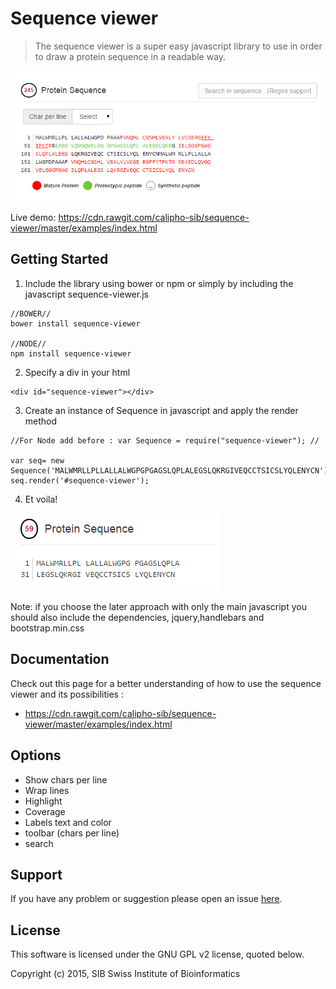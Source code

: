 # Sequence viewer

> The sequence viewer is a super easy javascript library to use in order to draw a protein sequence in a readable way.

![Sequence viewer1](/assets/sequence-viewer-complete.png)

Live demo: https://cdn.rawgit.com/calipho-sib/sequence-viewer/master/examples/index.html

## Getting Started

1) Include the library using bower or npm or simply by including the javascript sequence-viewer.js
```
//BOWER//
bower install sequence-viewer

//NODE//
npm install sequence-viewer
```

2) Specify a div in your html
```
<div id="sequence-viewer"></div>
```
3) Create an instance of Sequence in javascript and apply the render method
```
//For Node add before : var Sequence = require("sequence-viewer"); //

var seq= new Sequence('MALWMRLLPLLALLALWGPGPGAGSLQPLALEGSLQKRGIVEQCCTSICSLYQLENYCN');
seq.render('#sequence-viewer');
```
4) Et voila!

![Sequence viewer2](/assets/sequence-viewer-simple.png)


Note: if you choose the later approach with only the main javascript you should also include the dependencies, jquery,handlebars and bootstrap.min.css

## Documentation

Check out this page for a better understanding of how to use the sequence viewer and its possibilities :
* https://cdn.rawgit.com/calipho-sib/sequence-viewer/master/examples/index.html


## Options
* Show chars per line
* Wrap lines
* Highlight
* Coverage
* Labels text and color
* toolbar (chars per line)
* search

## Support

If you have any problem or suggestion please open an issue [here](https://github.com/calipho-sib/sequence-viewer/issues).

## License 
This software is licensed under the GNU GPL v2 license, quoted below.

Copyright (c) 2015, SIB Swiss Institute of Bioinformatics



